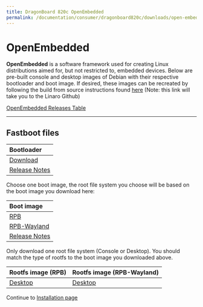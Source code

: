```yaml
---
title: DragonBoard 820c OpenEmbedded
permalink: /documentation/consumer/dragonboard820c/downloads/open-embedded.md.html
---
```

# OpenEmbedded

**OpenEmbedded** is a software framework used for creating Linux distributions aimed for, but not restricted to, embedded devices. Below are pre-built console and desktop images of Debian with their respective bootloader and boot image. If desired, these images can be recreated by following the build from source instructions found [here](https://github.com/Linaro/documentation/blob/master/Reference-Platform/CECommon/OE.md) (Note: this link will take you to the Linaro Github)

[OpenEmbedded Releases Table](https://wiki.yoctoproject.org/wiki/Releases)

***

## Fastboot files

| Bootloader                                                                                                                             |
|:---------------------------------------------------------------------------------------------------------------------------------------|
| [Download](http://snapshots.linaro.org/96boards/dragonboard820c/linaro/rescue/latest/dragonboard-820c-bootloader-ufs-linux-*.zip)       |
| [Release Notes](http://snapshots.linaro.org/96boards/dragonboard820c/linaro/rescue/latest/)                                             |

Choose one boot image, the root file system you choose will be based on the boot image you download here:

| Boot image                                                                                                                                           |
|:-----------------------------------------------------------------------------------------------------------------------------------------------------|
| [RPB](http://snapshots.linaro.org/96boards/dragonboard820c/linaro/openembedded/morty/latest/rpb/boot--4.11-r0-dragonboard-820c-*.img)                |
| [RPB-Wayland](http://snapshots.linaro.org/96boards/dragonboard820c/linaro/openembedded/morty/latest/rpb-wayland/boot--4.11-r0-dragonboard-820c-*.img)|
| [Release Notes](http://snapshots.linaro.org/96boards/dragonboard820c/linaro/openembedded/rocko/latest/)                                              |

Only download one root file system (Console or Desktop). You should match the type of rootfs to the boot image you downloaded above.

| Rootfs image (RPB)                                                    | Rootfs image (RPB-Wayland)                                                   |
|:----------------------------------------------------------------------|:-----------------------------------------------------------------------------|
| [Desktop](http://snapshots.linaro.org/96boards/dragonboard820c/linaro/openembedded/morty/latest/rpb/rpb-desktop-image-dragonboard-820c-*.rootfs.ext4.gz)                                    | [Desktop](http://snapshots.linaro.org/96boards/dragonboard820c/linaro/openembedded/morty/latest/rpb-wayland/rpb-weston-image-dragonboard-820c-*.rootfs.ext4.gz) | [Developer](http://snapshots.linaro.org/96boards/dragonboard820c/linaro/openembedded/morty/latest/rpb/rpb-console-image-dragonboard-820c-*.rootfs.ext4.gz)                                  | [Developer](http://snapshots.linaro.org/96boards/dragonboard820c/linaro/openembedded/morty/latest/rpb-wayland/rpb-console-image-dragonboard-820c-*.rootfs.ext4.gz) |

Continue to [Installation page](../installation)
